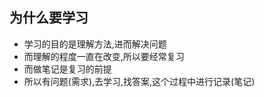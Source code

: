 ## 为什么要学习

- 学习的目的是理解方法,进而解决问题
- 而理解的程度一直在改变,所以要经常复习
- 而做笔记是复习的前提
- 所以有问题(需求),去学习,找答案,这个过程中进行记录(笔记)

